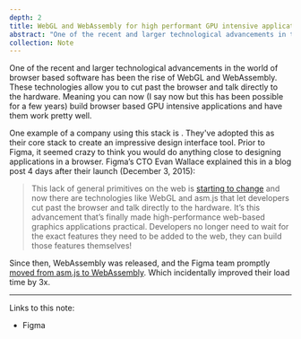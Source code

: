 ```yaml
---
depth: 2
title: WebGL and WebAssembly for high performant GPU intensive applications
abstract: "One of the recent and larger technological advancements in the world of browser based software has been the rise of WebGl and WebAssembly. These technologies allow you to cut past the browser and talk directly to the hardware. Meaning you can now build browser based GPU intensive applications and have them work pretty well."
collection: Note
---
```

One of the recent and larger technological advancements in the world of browser based software has been the rise of <inter-link href="webgl">WebGL</inter-link> and <inter-link href="webassembly">WebAssembly</inter-link>. These technologies allow you to cut past the browser and talk directly to the hardware. Meaning you can now (I say now but this has been possible for a few years) build browser based GPU intensive applications and have them work pretty well.

One example of a company using this stack is <inter-link href="figma"></inter-link>. They've adopted this as their core stack to create an impressive design interface tool. Prior to Figma, it seemed crazy to think you would do anything close to designing applications in a browser. Figma’s CTO Evan Wallace explained this in a blog post 4 days after their launch (December 3, 2015):

> This lack of general primitives on the web is [starting to change](https://extensiblewebmanifesto.org/) and now there are technologies like WebGL and asm.js that let developers cut past the browser and talk directly to the hardware. It’s this advancement that’s finally made high-performance web-based graphics applications practical. Developers no longer need to wait for the exact features they need to be added to the web, they can build those features themselves!

Since then, WebAssembly was released, and the Figma team promptly [moved from asm.js to WebAssembly](https://www.figma.com/blog/webassembly-cut-figmas-load-time-by-3x/). Which incidentally improved their load time by 3x.

---

Links to this note:
- <inter-link href="figma">Figma</inter-link>